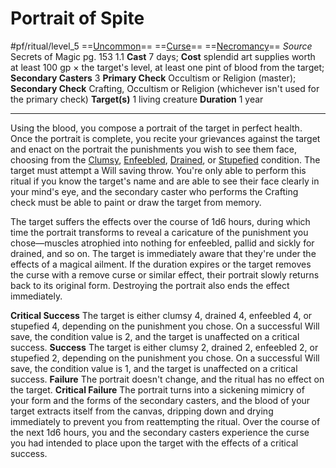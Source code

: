 # Portrait of Spite
#pf/ritual/level_5
==[Uncommon](../../../Traits/Uncommon.md)== ==[Curse](../../../Traits/Curse.md)== ==[Necromancy](../../../Traits/Necromancy.md)==
*Source* Secrets of Magic pg. 153 1.1
**Cast** 7 days; **Cost** splendid art supplies worth at least 100 gp × the target's level, at least one pint of blood from the target; **Secondary Casters** 3
**Primary Check** Occultism or Religion (master); **Secondary Check** Crafting, Occultism or Religion (whichever isn't used for the primary check)
**Target(s)** 1 living creature
**Duration** 1 year

---
Using the blood, you compose a portrait of the target in perfect health. Once the portrait is complete, you recite your grievances against the target and enact on the portrait the punishments you wish to see them face, choosing from the [Clumsy](../../../Conditions/Clumsy.md), [Enfeebled](../../../Conditions/Enfeebled.md), [Drained](../../../Conditions/Drained.md), or [Stupefied](../../../Conditions/Stupefied.md) condition. The target must attempt a Will saving throw. You're only able to perform this ritual if you know the target's name and are able to see their face clearly in your mind's eye, and the secondary caster who performs the Crafting check must be able to paint or draw the target from memory.

The target suffers the effects over the course of 1d6 hours, during which time the portrait transforms to reveal a caricature of the punishment you chose—muscles atrophied into nothing for enfeebled, pallid and sickly for drained, and so on. The target is immediately aware that they're under the effects of a magical ailment. If the duration expires or the target removes the curse with a remove curse or similar effect, their portrait slowly returns back to its original form. Destroying the portrait also ends the effect immediately.

**Critical Success** The target is either clumsy 4, drained 4, enfeebled 4, or stupefied 4, depending on the punishment you chose. On a successful Will save, the condition value is 2, and the target is unaffected on a critical success.
**Success** The target is either clumsy 2, drained 2, enfeebled 2, or stupefied 2, depending on the punishment you chose. On a successful Will save, the condition value is 1, and the target is unaffected on a critical success.
**Failure** The portrait doesn't change, and the ritual has no effect on the target.
**Critical Failure** The portrait turns into a sickening mimicry of your form and the forms of the secondary casters, and the blood of your target extracts itself from the canvas, dripping down and drying immediately to prevent you from reattempting the ritual. Over the course of the next 1d6 hours, you and the secondary casters experience the curse you had intended to place upon the target with the effects of a critical success.